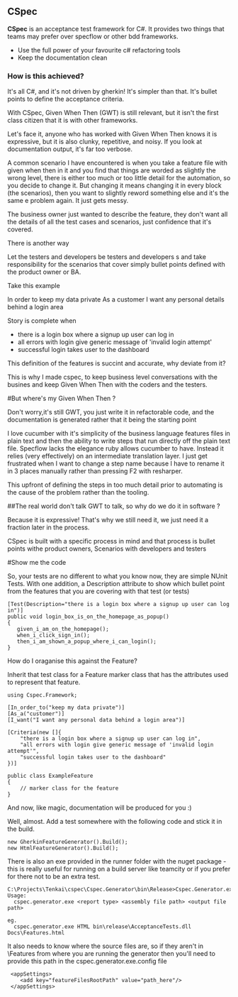 ## CSpec ##

**CSpec** is an acceptance test framework for C#. It provides two things that teams may prefer over specflow or other bdd frameworks.

- Use the full power of your favourite c# refactoring tools
- Keep the documentation clean

### How is this achieved? ###

It's all C#, and it's not driven by gherkin! It's simpler than that. It's bullet points to define the acceptance criteria. 

With CSpec, Given When Then (GWT) is still relevant, but it isn't the first class citizen that it is with other frameworks. 

Let's face it, anyone who has worked with Given When Then knows it is  expressive, but it is also clunky, repetitive, and noisy. If you look at documentation output, it's far too verbose. 

A common scenario I have encountered is when you take a feature file with given when then in it and you find that things are worded as slightly the wrong level, there is either too much or too little detail for the automation, so you decide to change it. But changing it means changing it in every block (the scenarios), then you want to  slightly reword something else and it's the same e problem again. It just gets messy.

The business owner just wanted to describe the feature, they don't want all the details of all the test cases and scenarios, just confidence that it's covered.

There is another way

Let the testers and developers be testers and developers s and take responsibility for the scenarios that cover simply bullet points defined with the product owner or BA.

Take this example

In order to keep my data private
As a customer
I want any personal details behind a login area

Story is complete when 
- there is a login box where a signup up user can log in
- all errors with login give generic message of 'invalid login attempt'
- successful login takes user to the dashboard

This definition of the features is succint and accurate, why deviate from it?

This is why I made cspec, to keep business level conversations with the busines and keep Given When Then with the coders and the testers. 

#But where's my Given When Then ? 

Don't worry,it's still GWT, you just write it in refactorable code, and the documentation is generated rather that it being the starting point



I love cucumber with it's simplicity of the business language features files in plain text and then the ability to write steps that run directly off the plain text file. Specflow lacks the elegance ruby allows cucumber to have. Instead it relies (very effectively) on an intermediate translation layer. I just get frustrated when I want to change a step name because I have to rename it in 3 places manually rather than pressing F2 with resharper.

This upfront of defining the steps in too much detail prior to automating is the cause of the problem rather than the tooling.

##The real world don't talk GWT to talk, so why do we do it in software ?

Because it is expressive! That's why we still need it, we just need it a fraction later in the process.

CSpec is built with a specific process in mind and that process is bullet points withe product owners, Scenarios with developers and testers 

#Show me the code

So, your tests are no different to what you know now, they are simple NUnit Tests. With one addition, a Description attribute to show which bullet point from the features that you are covering with that test (or tests)

    [Test(Description="there is a login box where a signup up user can log in")]
    public void login_box_is_on_the_homepage_as_popup()
    {
       given_i_am_on_the_homepage();
       when_i_click_sign_in();
       then_i_am_shown_a_popup_where_i_can_login();
    }

How do I oraganise this against the Feature?

Inherit that test class for a Feature marker class that has the attributes used to represent that feature.

    using Cspec.Framework;

    [In_order_to("keep my data private")]
    [As_a("customer")]
    [I_want("I want any personal data behind a login area")]
    
    [Criteria(new []{ 
        "there is a login box where a signup up user can log in",
        "all errors with login give generic message of 'invalid login attempt'",
        "successful login takes user to the dashboard"
    })]

    public class ExampleFeature
    {
        // marker class for the feature
    }

And now, like magic, documentation will be produced for you :)

Well, almost. Add a test somewhere with the following code and stick it in the build.

    new GherkinFeatureGenerator().Build();
    new HtmlFeatureGenerator().Build();

There is also an exe provided in the runner folder with the nuget package - this is really useful for running on a build server like teamcity or if you prefer for there not to be an extra test.

    C:\Projects\Tenkai\cspec\Cspec.Generator\bin\Release>Cspec.Generator.exe
    Usage:
      cspec.generator.exe <report type> <assembly file path> <output file path>

    eg. 
      cspec.generator.exe HTML bin\release\AcceptanceTests.dll Docs\Features.html

It also needs to know where the source files are, so if they aren't in \Features from where you are running the generator then you'll need to provide this path in the cspec.generator.exe.config file

     <appSettings>
        <add key="featureFilesRootPath" value="path_here"/>
     </appSettings>
